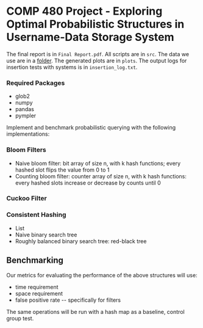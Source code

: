 # COMP 480 Project - Exploring Optimal Probabilistic Structures in Username-Data Storage System
The final report is in `Final Report.pdf`. All scripts are in `src`. The data we use are in a [folder](https://drive.google.com/drive/folders/1QlqHM1dzgo4tfRY_ejGUDBZQyGWy885z?usp=sharing). The generated plots are in `plots`. The output logs for insertion tests with systems is in `insertion_log.txt`.

### Required Packages
- glob2
- numpy
- pandas
- pympler

Implement and benchmark probabilistic querying with the following implementations:

### Bloom Filters
- Naive bloom filter: bit array of size n, with k hash functions; every hashed slot flips the value from 0 to 1
- Counting bloom filter: counter array of size n, with k hash functions: every hashed slots increase or decrease by counts until 0

### Cuckoo Filter

### Consistent Hashing
- List
- Naive binary search tree
- Roughly balanced binary search tree: red-black tree


## Benchmarking

Our metrics for evaluating the performance of the above structures will use:
- time requirement
- space requirement
- false positive rate -- specifically for filters

The same operations will be run with a hash map as a baseline, control group test.
